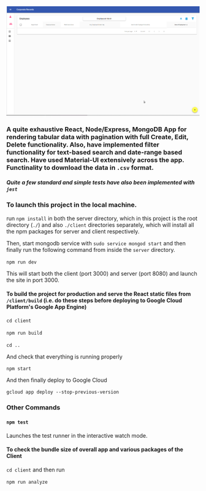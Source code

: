 
<img src="MUI-table.gif">

### A quite exhaustive React, Node/Express, MongoDB App for rendering tabular data with pagination with full Create, Edit, Delete functionality. Also, have implemented filter functionality for text-based search and date-range based search. Have used Material-UI extensively across the app. Functinality to download the data in `.csv` format.

##### Quite a few standard and simple tests have also been implemented with `jest`

### To launch this project in the local machine.

run `npm install` in both the server directory, which in this project is the root directory (`./`) and also `./client` directories separately, which will install all the npm packages for server and client respectively.

Then, start mongodb service with `sudo service mongod start` and then finally run the following command from inside the `server` directory.

`npm run dev`

This will start both the client (port 3000) and server (port 8080) and launch the site in port 3000.

#### To build the project for production and serve the React static files from `/client/build` (i.e. do these steps before deploying to Google Cloud Platform's Google App Engine)

```
cd client

npm run build

cd ..

```

And check that everything is running properly

```
npm start

```

And then finally deploy to Google Cloud

```
gcloud app deploy --stop-previous-version

```

### Other Commands

#### `npm test`

Launches the test runner in the interactive watch mode.<br>

#### To check the bundle size of overall app and various packages of the Client

``cd client`` and then run

``npm run analyze``
